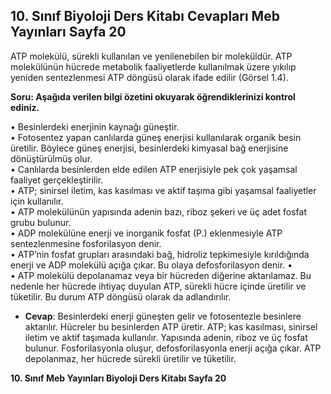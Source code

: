 ## 10. Sınıf Biyoloji Ders Kitabı Cevapları Meb Yayınları Sayfa 20

ATP molekülü, sürekli kullanılan ve yenilenebilen bir moleküldür. ATP molekülünün hücrede metabolik faaliyetlerde kullanılmak üzere yıkılıp yeniden sentezlenmesi ATP döngüsü olarak ifade edilir (Görsel 1.4).

**Soru: Aşağıda verilen bilgi özetini okuyarak öğrendiklerinizi kontrol ediniz.**

• Besinlerdeki enerjinin kaynağı güneştir.  
 • Fotosentez yapan canlılarda güneş enerjisi kullanılarak organik besin üretilir. Böylece güneş enerjisi, besinlerdeki kimyasal bağ enerjisine dönüştürülmüş olur.  
 • Canlılarda besinlerden elde edilen ATP enerjisiyle pek çok yaşamsal faaliyet gerçekleştirilir.  
 • ATP; sinirsel iletim, kas kasılması ve aktif taşıma gibi yaşamsal faaliyetler için kullanılır.  
 • ATP molekülünün yapısında adenin bazı, riboz şekeri ve üç adet fosfat grubu bulunur.  
 • ADP molekülüne enerji ve inorganik fosfat (P.) eklenmesiyle ATP sentezlenmesine fosforilasyon denir.  
 • ATP’nin fosfat grupları arasındaki bağ, hidroliz tepkimesiyle kırıldığında enerji ve ADP molekülü açığa çıkar. Bu olaya defosforilasyon denir. •  
 • ATP molekülü depolanamaz veya bir hücreden diğerine aktarılamaz. Bu nedenle her hücrede ihtiyaç duyulan ATP, sürekli hücre içinde üretilir ve tüketilir. Bu durum ATP döngüsü olarak da adlandırılır.

* **Cevap**: Besinlerdeki enerji güneşten gelir ve fotosentezle besinlere aktarılır. Hücreler bu besinlerden ATP üretir. ATP; kas kasılması, sinirsel iletim ve aktif taşımada kullanılır. Yapısında adenin, riboz ve üç fosfat bulunur. Fosforilasyonla oluşur, defosforilasyonla enerji açığa çıkar. ATP depolanmaz, her hücrede sürekli üretilir ve tüketilir.

**10. Sınıf Meb Yayınları Biyoloji Ders Kitabı Sayfa 20**